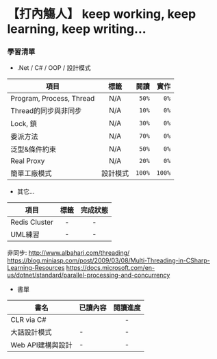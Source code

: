 # 【打內觴人】 keep working, keep learning, keep writing... #

### 學習清單 ###

+ .Net / C# / OOP / 設計模式
 
|項目|標籤|閱讀|實作|
|----|:----:|----:|----:|
|Program, Process, Thread|N/A|`50%`|`0%`|
|Thread的同步與非同步|N/A|`10%`|`0%`|
|Lock, 鎖|N/A|`30%`|`0%`|
|委派方法|N/A|`70%`|`0%`|
|泛型&條件約束|N/A|`50%`|`0%`|
|Real Proxy|N/A|`20%`|`0%`|
|簡單工廠模式|設計模式|`100%`|`100%`|

+ 其它...
 
|項目|標籤|完成狀態|
|---|:----:|:----:|
|Redis Cluster|-|-|
|UML練習|-|-|

非同步: 
http://www.albahari.com/threading/
https://blog.miniasp.com/post/2009/03/08/Multi-Threading-in-CSharp-Learning-Resources
https://docs.microsoft.com/en-us/dotnet/standard/parallel-processing-and-concurrency

+ 書單
 
|書名|已讀內容|閱讀進度|
|----|-----|:----:|
|CLR via C#||-|
|大話設計模式|-|-|
|Web API建構與設計|-|-|

